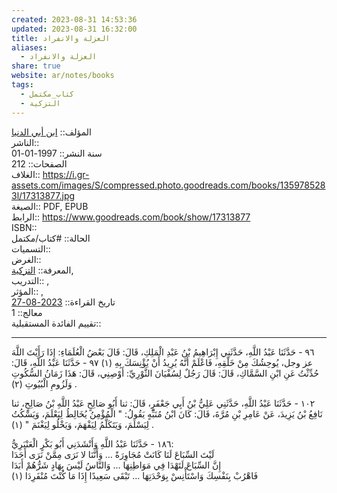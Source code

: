 ```yaml
---  
created: 2023-08-31 14:53:36  
updated: 2023-08-31 16:32:00  
title: العزلة والانفراد  
aliases:  
  - العزلة والانفراد  
share: true  
website: ar/notes/books  
tags:  
  - كتاب_مكتمل  
  - التزكية  
---  
```

  
  
  
المؤلف:: [ابن أبي الدنيا](%D8%A7%D8%A8%D9%86%20%D8%A3%D8%A8%D9%8A%20%D8%A7%D9%84%D8%AF%D9%86%D9%8A%D8%A7.md)    
الناشر::    
سنة النشر:: 1997-01-01    
الصفحات:: 212    
الغلاف:: <https://i.gr-assets.com/images/S/compressed.photo.goodreads.com/books/1359785283l/17313877.jpg>    
الصيغة:: PDF, EPUB    
الرابط:: <https://www.goodreads.com/book/show/17313877>    
ISBN::    
الحالة:: #كتاب/مكتمل    
التسميات::    
الغرض::    
المعرفة:: [التزكية](%D8%A7%D9%84%D8%AA%D8%B2%D9%83%D9%8A%D8%A9.md),    
التدريب:: ,    
المؤثر:: ,    
تاريخ القراءة:: [2023-08-27](2023-08-27.md)    
معالج:: 1    
تقييم الفائدة المستقبلية::  
  
---  
  
٩٦ - حَدَّثَنَا عَبْدُ اللَّهِ، حَدَّثَنِي إِبْرَاهِيمُ بْنُ عَبْدِ الْمَلِكِ، قَالَ: قَالَ بَعْضُ الْعُلَمَاءِ: إِذَا رَأَيْتَ اللَّهَ عز وجل، يُوحِشُكَ مِنْ خَلْقِهِ، فَاعْلَمْ أَنَّهُ يُرِيدُ أَنْ يُؤْنِسَكَ بِهِ (١) ٩٧ - حَدَّثَنَا عَبْدُ اللَّهِ، قَالَ: حُدِّثْتُ عَنِ ابْنِ السَّمَّاكِ، قَالَ: قَالَ رَجُلٌ لِسُفْيَانَ الثَّوْرِيِّ: أَوْصِنِي، قَالَ: هَذَا زَمَانُ السُّكُوتِ وَلَزُومِ الْبُيُوتِ (٢) .  
  
١٠٢ - حَدَّثَنَا عَبْدُ اللَّهِ، حَدَّثَنِي عَلِيُّ بْنُ أَبِي جَعْفَرٍ، قَالَ: ثنا أَبُو صَالِحٍ عَبْدُ اللَّهِ بْنُ صَالِحٍ، ثنا نَافِعُ بْنُ يَزِيدَ، عَنْ عَامِرِ بْنِ مُرَّةَ، قَالَ: كَانَ ابْنُ مُنَبِّهٍ يَقُولُ: " الْمُؤْمِنُ يُخَالِطُ لِيَعْلَمَ، وَيَسْكُتُ لِيَسْلَمَ، وَيَتَكَلَّمُ لِيَفْهَمَ، وَيَخْلُو لِيَغْنَمَ " (١) .  
  
١٨٦ - حَدَّثَنَا عَبْدُ اللَّهِ وَأَنْشَدَنِي أَبُو بَكْرٍ الْعَنْبَرِيُّ:    
لَيْتَ السِّبَاعَ لَنَا كَانَتْ مُجَاوِرَةً … وَأَنَّنَا لا نَرَى مِمَّنْ نَرَى أَحَدَا    
إِنَّ السِّبَاعَ لَتَهْدَا فِي مَوَاطِنِهَا … وَالنَّاسُ لَيْسَ بِهَادٍ شَرُّهُمْ أَبَدَا    
فَاهْرُبْ بِنَفْسِكَ وَاسْتَأْنِسْ بِوَحْدَتِهَا … تَبْقَى سَعِيدًا إِذَا مَا كُنْتَ مُنْفَرِدَا (١)  
